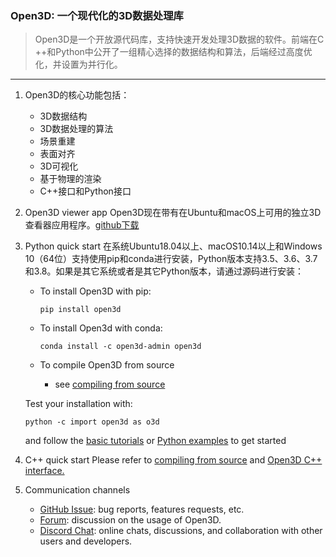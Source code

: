 ### Open3D: 一个现代化的3D数据处理库
> Open3D是一个开放源代码库，支持快速开发处理3D数据的软件。前端在C ++和Python中公开了一组精心选择的数据结构和算法，后端经过高度优化，并设置为并行化。
---
1. Open3D的核心功能包括：
   - 3D数据结构
   - 3D数据处理的算法
   - 场景重建
   - 表面对齐
   - 3D可视化
   - 基于物理的渲染
   - C++接口和Python接口
2. Open3D viewer app
    Open3D现在带有在Ubuntu和macOS上可用的独立3D查看器应用程序。[github下载](https://github.com/intel-isl/Open3D/releases)
3. Python quick start
    在系统Ubuntu18.04以上、macOS10.14以上和Windows 10（64位）支持使用pip和conda进行安装，Python版本支持3.5、3.6、3.7和3.8。如果是其它系统或者是其它Python版本，请通过源码进行安装：
    - To install Open3D with pip:

      ```pip install open3d```
    - To install Open3d with conda:

      ```conda install -c open3d-admin open3d```
    - To compile Open3D from source
       - see [compiling from source](http://www.open3d.org/docs/release/compilation.html)

    Test your installation with:

      ```python -c import open3d as o3d```

      and follow the [basic tutorials](http://www.open3d.org/docs/release/tutorial/Basic/index.html) or [Python examples](https://github.com/intel-isl/Open3D/tree/master/examples/Python) to get started
4. C++ quick start
    Please refer to [compiling from source](http://www.open3d.org/docs/release/compilation.html) and [Open3D C++ interface.](http://www.open3d.org/docs/release/tutorial/C++/cplusplus_interface.html)
5. Communication channels
   - [GitHub Issue](https://github.com/intel-isl/Open3D/issues/): bug reports, features requests, etc.
   - [Forum](https://forum.open3d.org/): discussion on the usage of Open3D.
   - [Discord Chat](https://discord.gg/D35BGvn): online chats, discussions, and collaboration with other users and developers.
